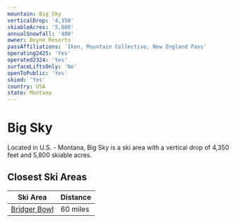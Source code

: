 ```yaml
---
mountain: Big Sky
verticalDrop: '4,350'
skiableAcres: '5,800'
annualSnowfall: '400'
owner: Boyne Resorts
passAffiliations: 'Ikon, Mountain Collective, New England Pass'
operating2425: 'Yes'
operated2324: 'Yes'
surfaceLiftsOnly: 'No'
openToPublic: 'Yes'
skied: 'Yes'
country: USA
state: Montana
---
```


# Big Sky

Located in U.S. - Montana, Big Sky is a ski area with a vertical drop of 4,350 feet and 5,800 skiable acres.

## Closest Ski Areas

| Ski Area | Distance |
|----------|----------|
|    [Bridger Bowl](@bridger-bowl)      | 60 miles          |

